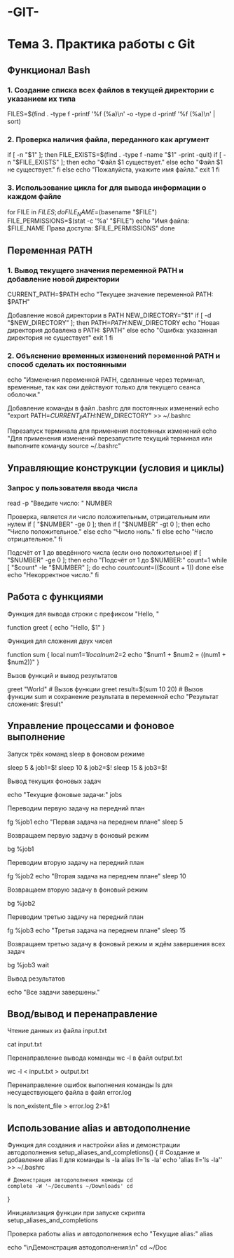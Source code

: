 # -GIT-
# Тема 3. Практика работы с Git

## Функционал Bash
### 1. Создание списка всех файлов в текущей директории с указанием их типа
FILES=$(find . -type f -printf '%f (%a)\n' -o -type d -printf '%f (%a)\n' | sort)

### 2. Проверка наличия файла, переданного как аргумент
if [ -n "$1" ]; then
    FILE_EXISTS=$(find . -type f -name "$1" -print -quit)
    if [ -n "$FILE_EXISTS" ]; then
        echo "Файл $1 существует."
    else
        echo "Файл $1 не существует."
    fi
else
    echo "Пожалуйста, укажите имя файла."
    exit 1
fi

### 3. Использование цикла for для вывода информации о каждом файле
for FILE in $FILES; do
    FILE_NAME=$(basename "$FILE")
    FILE_PERMISSIONS=$(stat -c '%a' "$FILE")
    echo "Имя файла: $FILE_NAME  Права доступа: $FILE_PERMISSIONS"
done

## Переменная PATH

### 1. Вывод текущего значения переменной PATH и добавление новой директории
CURRENT_PATH=$PATH
echo "Текущее значение переменной PATH: $PATH"

 Добавление новой директории в PATH
NEW_DIRECTORY="$1"
if [ -d "$NEW_DIRECTORY" ]; then
    PATH=$PATH:$NEW_DIRECTORY
    echo "Новая директория добавлена в PATH: $PATH"
else
    echo "Ошибка: указанная директория не существует"
    exit 1
fi

### 2. Объяснение временных изменений переменной PATH и способ сделать их постоянными
echo "Изменения переменной PATH, сделанные через терминал, временные, так как они действуют только для текущего сеанса оболочки."

 Добавление команды в файл .bashrc для постоянных изменений
echo "export PATH=$CURRENT_PATH:$NEW_DIRECTORY" >> ~/.bashrc

 Перезапуск терминала для применения постоянных изменений
echo "Для применения изменений перезапустите текущий терминал или выполните команду source ~/.bashrc"

## Управляющие конструкции (условия и циклы)

### Запрос у пользователя ввода числа
read -p "Введите число: " NUMBER

Проверка, является ли число положительным, отрицательным или нулем
if [ "$NUMBER" -ge 0 ]; then
    if [ "$NUMBER" -gt 0 ]; then
        echo "Число положительное."
    else
        echo "Число ноль."
    fi
else
    echo "Число отрицательное."
fi

Подсчёт от 1 до введённого числа (если оно положительное)
if [ "$NUMBER" -ge 0 ]; then
    echo "Подсчёт от 1 до $NUMBER:"
    count=1
    while [ "$count" -le "$NUMBER" ]; do
        echo $count
        count=$(($count + 1))
    done
else
    echo "Некорректное число."
fi

## Работа с функциями

Функция для вывода строки с префиксом "Hello, "

function greet {
    echo "Hello, $1"
}

Функция для сложения двух чисел

function sum {
    local num1=$1
    local num2=$2
    echo "$num1 + $num2 = $(($num1 + $num2))"
}

Вызов функций и вывод результатов

greet "World"    # Вызов функции greet
result=$(sum 10 20)    # Вызов функции sum и сохранение результата в переменной
echo "Результат сложения: $result"

## Управление процессами и фоновое выполнение

 Запуск трёх команд sleep в фоновом режиме
 
sleep 5 &
job1=$!
sleep 10 &
job2=$!
sleep 15 &
job3=$!

 Вывод текущих фоновых задач
 
echo "Текущие фоновые задачи:"
jobs

 Переводим первую задачу на передний план
 
fg %job1
echo "Первая задача на переднем плане"
sleep 5

 Возвращаем первую задачу в фоновый режим
 
bg %job1

 Переводим вторую задачу на передний план
 
fg %job2
echo "Вторая задача на переднем плане"
sleep 10

 Возвращаем вторую задачу в фоновый режим

bg %job2

 Переводим третью задачу на передний план
 
fg %job3
echo "Третья задача на переднем плане"
sleep 15

 Возвращаем третью задачу в фоновый режим и ждём завершения всех задач
 
bg %job3
wait

 Вывод результатов
 
echo "Все задачи завершены."

## Ввод/вывод и перенаправление

 Чтение данных из файла input.txt
 
cat input.txt

 Перенаправление вывода команды wc -l в файл output.txt
 
wc -l < input.txt > output.txt

 Перенаправление ошибок выполнения команды ls для несуществующего файла в файл error.log
 
ls non_existent_file > error.log 2>&1

## Использование alias и автодополнение

Функция для создания и настройки alias и демонстрации автодополнения
setup_aliases_and_completions() {
    # Создание и добавление alias ll для команды ls -la
    alias ll='ls -la'
    echo 'alias ll=\'ls -la\'' >> ~/.bashrc

    # Демонстрация автодополнения команды cd
    complete -W '~/Documents ~/Downloads' cd
}

Инициализация функции при запуске скрипта
setup_aliases_and_completions

Проверка работы alias и автодополнения
echo "Текущие alias:"
alias

echo "\nДемонстрация автодополнения:\n"
cd ~/Doc<Tab>





















